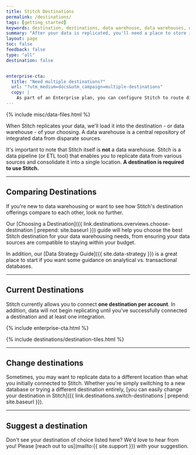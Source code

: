 ```yaml
---
title: Stitch Destinations
permalink: /destinations/
tags: [getting_started]
keywords: destination, destinations, data warehouse, data warehouses, warehouse, stitch etl, etl
summary: "After your data is replicated, you'll need a place to store it. Stitch supports some of the most popular databases currently available for use as data warehouses. We call them destinations, but the purpose is the same: a central repository for all your data."
layout: page
toc: false
feedback: false
type: "all"
destination: false


enterprise-cta:
  title: "Need multiple destinations?"
  url: "?utm_medium=docs&utm_campaign=multiple-destinations"
  copy: |
    As part of an Enterprise plan, you can configure Stitch to route different data sources to different destinations based on your needs. [Contact Stitch Sales for more info]({{ site.sales | append: page.enterprise-cta.url }}).
---
```

{% include misc/data-files.html %}

When Stitch replicates your data, we'll load it into the destination - or data warehouse - of your choosing. A data warehouse is a central repository of integrated data from disparate sources.

It's important to note that Stitch itself is **not** a data warehouse. Stitch is a data pipeline (or ETL tool) that enables you to replicate data from various sources and consolidate it into a single location. **A destination is required to use Stitch.**

---

## Comparing Destinations

If you're new to data warehousing or want to see how Stitch's destination offerings compare to each other, look no further.

Our [Choosing a Destination]({{ link.destinations.overviews.choose-destination | prepend: site.baseurl }}) guide will help you choose the best Stitch destination for your data warehousing needs, from ensuring your data sources are compatible to staying within your budget.

In addition, our [Data Strategy Guide]({{ site.data-strategy }}) is a great place to start if you want some guidance on analytical vs. transactional databases.

---

## Current Destinations

Stitch currently allows you to connect **one destination per account**. In addition, data will not begin replicating until you've successfully connected a destination and at least one integration.

{% include enterprise-cta.html %}

{% include destinations/destination-tiles.html %}

---

## Change destinations

Sometimes, you may want to replicate data to a different location than what you initially connected to Stitch. Whether you're simply switching to a new database or trying a different destination entirely, [you can easily change your destination in Stitch]({{ link.destinations.switch-destinations | prepend: site.baseurl }}).

---

## Suggest a destination

Don't see your destination of choice listed here? We'd love to hear from you! Please [reach out to us](mailto:{{ site.support }}) with your suggestion.